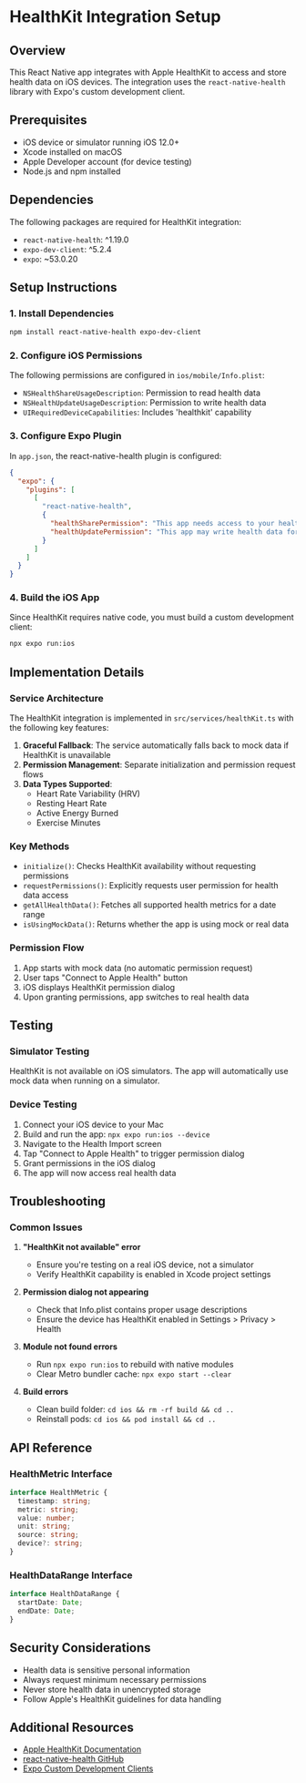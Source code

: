 # HealthKit Integration Setup

## Overview
This React Native app integrates with Apple HealthKit to access and store health data on iOS devices. The integration uses the `react-native-health` library with Expo's custom development client.

## Prerequisites
- iOS device or simulator running iOS 12.0+
- Xcode installed on macOS
- Apple Developer account (for device testing)
- Node.js and npm installed

## Dependencies
The following packages are required for HealthKit integration:
- `react-native-health`: ^1.19.0
- `expo-dev-client`: ^5.2.4
- `expo`: ~53.0.20

## Setup Instructions

### 1. Install Dependencies
```bash
npm install react-native-health expo-dev-client
```

### 2. Configure iOS Permissions
The following permissions are configured in `ios/mobile/Info.plist`:
- `NSHealthShareUsageDescription`: Permission to read health data
- `NSHealthUpdateUsageDescription`: Permission to write health data
- `UIRequiredDeviceCapabilities`: Includes 'healthkit' capability

### 3. Configure Expo Plugin
In `app.json`, the react-native-health plugin is configured:
```json
{
  "expo": {
    "plugins": [
      [
        "react-native-health",
        {
          "healthSharePermission": "This app needs access to your health data to provide personalized insights and enable challenges.",
          "healthUpdatePermission": "This app may write health data for challenge tracking."
        }
      ]
    ]
  }
}
```

### 4. Build the iOS App
Since HealthKit requires native code, you must build a custom development client:
```bash
npx expo run:ios
```

## Implementation Details

### Service Architecture
The HealthKit integration is implemented in `src/services/healthKit.ts` with the following key features:

1. **Graceful Fallback**: The service automatically falls back to mock data if HealthKit is unavailable
2. **Permission Management**: Separate initialization and permission request flows
3. **Data Types Supported**:
   - Heart Rate Variability (HRV)
   - Resting Heart Rate
   - Active Energy Burned
   - Exercise Minutes

### Key Methods

- `initialize()`: Checks HealthKit availability without requesting permissions
- `requestPermissions()`: Explicitly requests user permission for health data access
- `getAllHealthData()`: Fetches all supported health metrics for a date range
- `isUsingMockData()`: Returns whether the app is using mock or real data

### Permission Flow
1. App starts with mock data (no automatic permission request)
2. User taps "Connect to Apple Health" button
3. iOS displays HealthKit permission dialog
4. Upon granting permissions, app switches to real health data

## Testing

### Simulator Testing
HealthKit is not available on iOS simulators. The app will automatically use mock data when running on a simulator.

### Device Testing
1. Connect your iOS device to your Mac
2. Build and run the app: `npx expo run:ios --device`
3. Navigate to the Health Import screen
4. Tap "Connect to Apple Health" to trigger permission dialog
5. Grant permissions in the iOS dialog
6. The app will now access real health data

## Troubleshooting

### Common Issues

1. **"HealthKit not available" error**
   - Ensure you're testing on a real iOS device, not a simulator
   - Verify HealthKit capability is enabled in Xcode project settings

2. **Permission dialog not appearing**
   - Check that Info.plist contains proper usage descriptions
   - Ensure the device has HealthKit enabled in Settings > Privacy > Health

3. **Module not found errors**
   - Run `npx expo run:ios` to rebuild with native modules
   - Clear Metro bundler cache: `npx expo start --clear`

4. **Build errors**
   - Clean build folder: `cd ios && rm -rf build && cd ..`
   - Reinstall pods: `cd ios && pod install && cd ..`

## API Reference

### HealthMetric Interface
```typescript
interface HealthMetric {
  timestamp: string;
  metric: string;
  value: number;
  unit: string;
  source: string;
  device?: string;
}
```

### HealthDataRange Interface
```typescript
interface HealthDataRange {
  startDate: Date;
  endDate: Date;
}
```

## Security Considerations
- Health data is sensitive personal information
- Always request minimum necessary permissions
- Never store health data in unencrypted storage
- Follow Apple's HealthKit guidelines for data handling

## Additional Resources
- [Apple HealthKit Documentation](https://developer.apple.com/documentation/healthkit)
- [react-native-health GitHub](https://github.com/agencyenterprise/react-native-health)
- [Expo Custom Development Clients](https://docs.expo.dev/development/create-development-builds/)